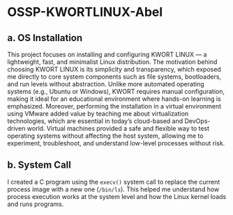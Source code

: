 # OSSP-KWORTLINUX-Abel

## a. OS Installation  
This project focuses on installing and configuring KWORT LINUX — a lightweight, fast, and minimalist Linux distribution. The motivation behind choosing KWORT LINUX is its simplicity and transparency, which exposed me directly to core system components such as file systems, bootloaders, and run levels without abstraction. Unlike more automated operating systems (e.g., Ubuntu or Windows), KWORT requires manual configuration, making it ideal for an educational environment where hands-on learning is emphasized.
Moreover, performing the installation in a virtual environment using VMware added value by teaching me about virtualization technologies, which are essential in today’s cloud-based and DevOps-driven world. Virtual machines provided a safe and flexible way to test operating systems without affecting the host system, allowing me to experiment, troubleshoot, and understand low-level processes without risk.


## b. System Call  
I created a C program using the `execv()` system call to replace the current process image with a new one (`/bin/ls`). This helped me understand how process execution works at the system level and how the Linux kernel loads and runs programs.
